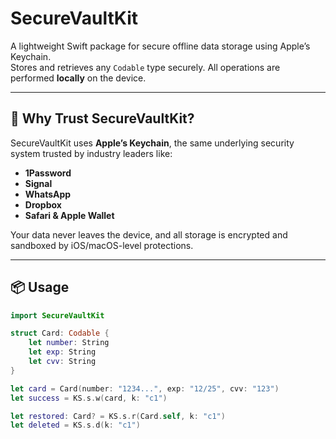 # SecureVaultKit

A lightweight Swift package for secure offline data storage using Apple’s Keychain.  
Stores and retrieves any `Codable` type securely. All operations are performed **locally** on the device.

---

## 🔐 Why Trust SecureVaultKit?

SecureVaultKit uses **Apple’s Keychain**, the same underlying security system trusted by industry leaders like:

- **1Password**
- **Signal**
- **WhatsApp**
- **Dropbox**
- **Safari & Apple Wallet**

Your data never leaves the device, and all storage is encrypted and sandboxed by iOS/macOS-level protections.

---

## 📦 Usage

```swift
import SecureVaultKit

struct Card: Codable {
    let number: String
    let exp: String
    let cvv: String
}

let card = Card(number: "1234...", exp: "12/25", cvv: "123")
let success = KS.s.w(card, k: "c1")

let restored: Card? = KS.s.r(Card.self, k: "c1")
let deleted = KS.s.d(k: "c1")
